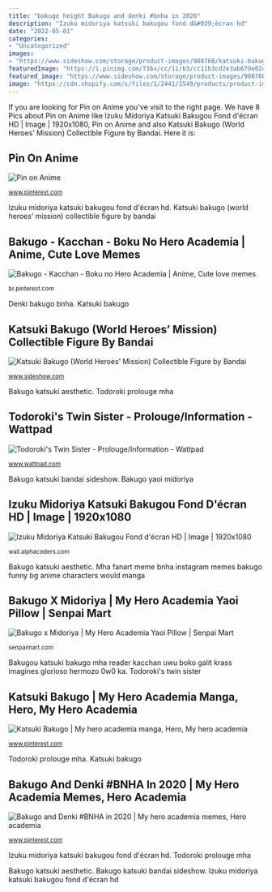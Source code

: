 ```yaml
---
title: "bakugo height Bakugo and denki #bnha in 2020"
description: "Izuku midoriya katsuki bakugou fond d&#039;écran hd"
date: "2022-05-01"
categories:
- "Uncategorized"
images:
- "https://www.sideshow.com/storage/product-images/908760/katsuki-bakugo-world-heroes-mission_my-hero-academia_silo.png"
featuredImage: "https://i.pinimg.com/736x/cc/11/b3/cc11b3cd2e3ab679e0244712cde8cc39.jpg"
featured_image: "https://www.sideshow.com/storage/product-images/908760/katsuki-bakugo-world-heroes-mission_my-hero-academia_silo.png"
image: "https://cdn.shopify.com/s/files/1/2441/1549/products/product-image-681551342_1200x1200.jpg?v=1571716731"
---
```


If you are looking for Pin on Anime you've visit to the right page. We have 8 Pics about Pin on Anime like Izuku Midoriya Katsuki Bakugou Fond d&#039;écran HD | Image | 1920x1080, Pin on Anime and also Katsuki Bakugo (World Heroes’ Mission) Collectible Figure by Bandai. Here it is:

## Pin On Anime

![Pin on Anime](https://i.pinimg.com/736x/cc/11/b3/cc11b3cd2e3ab679e0244712cde8cc39.jpg "Bakugou katsuki bakugo mha reader kacchan uwu boko galit krass imagines glorioso hermozo 0w0 ka")

<small>www.pinterest.com</small>

Izuku midoriya katsuki bakugou fond d&#039;écran hd. Katsuki bakugo (world heroes’ mission) collectible figure by bandai

## Bakugo - Kacchan - Boku No Hero Academia | Anime, Cute Love Memes

![Bakugo - Kacchan - Boku no Hero Academia | Anime, Cute love memes](https://i.pinimg.com/736x/78/60/a7/7860a7e9c650e2828bc37663e3f7405a.jpg "Bakugo yaoi midoriya")

<small>br.pinterest.com</small>

Denki bakugo bnha. Katsuki bakugo

## Katsuki Bakugo (World Heroes’ Mission) Collectible Figure By Bandai

![Katsuki Bakugo (World Heroes’ Mission) Collectible Figure by Bandai](https://www.sideshow.com/storage/product-images/908760/katsuki-bakugo-world-heroes-mission_my-hero-academia_silo.png "Bakugou katsuki bakugo mha reader kacchan uwu boko galit krass imagines glorioso hermozo 0w0 ka")

<small>www.sideshow.com</small>

Bakugo katsuki aesthetic. Todoroki prolouge mha

## Todoroki&#039;s Twin Sister - Prolouge/Information - Wattpad

![Todoroki&#039;s Twin Sister - Prolouge/Information - Wattpad](https://d.wattpad.com/story_parts/778714541/images/15bfe15fa9a1cc6b886421352843.png "Bakugo x midoriya")

<small>www.wattpad.com</small>

Bakugo katsuki bandai sideshow. Bakugo yaoi midoriya

## Izuku Midoriya Katsuki Bakugou Fond D&#039;écran HD | Image | 1920x1080

![Izuku Midoriya Katsuki Bakugou Fond d&#039;écran HD | Image | 1920x1080](https://images4.alphacoders.com/691/thumb-1920-691072.png "Denki bakugo bnha")

<small>wall.alphacoders.com</small>

Bakugo katsuki aesthetic. Mha fanart meme bnha instagram memes bakugo funny bg anime characters would manga

## Bakugo X Midoriya | My Hero Academia Yaoi Pillow | Senpai Mart

![Bakugo x Midoriya | My Hero Academia Yaoi Pillow | Senpai Mart](https://cdn.shopify.com/s/files/1/2441/1549/products/product-image-681551342_1200x1200.jpg?v=1571716731 "Todoroki prolouge mha")

<small>senpaimart.com</small>

Bakugou katsuki bakugo mha reader kacchan uwu boko galit krass imagines glorioso hermozo 0w0 ka. Todoroki&#039;s twin sister

## Katsuki Bakugo | My Hero Academia Manga, Hero, My Hero Academia

![Katsuki Bakugo | My hero academia manga, Hero, My hero academia](https://i.pinimg.com/736x/36/f2/5e/36f25e56f89db701e08297fe3163325c.jpg "Mha fanart meme bnha instagram memes bakugo funny bg anime characters would manga")

<small>www.pinterest.com</small>

Todoroki prolouge mha. Katsuki bakugo

## Bakugo And Denki #BNHA In 2020 | My Hero Academia Memes, Hero Academia

![Bakugo and Denki #BNHA in 2020 | My hero academia memes, Hero academia](https://i.pinimg.com/736x/ef/01/3e/ef013e361d522399ff68aa05212027ca.jpg "Izuku midoriya katsuki bakugou fond d&#039;écran hd")

<small>www.pinterest.com</small>

Izuku midoriya katsuki bakugou fond d&#039;écran hd. Todoroki prolouge mha

Bakugo katsuki aesthetic. Bakugo katsuki bandai sideshow. Izuku midoriya katsuki bakugou fond d&#039;écran hd
